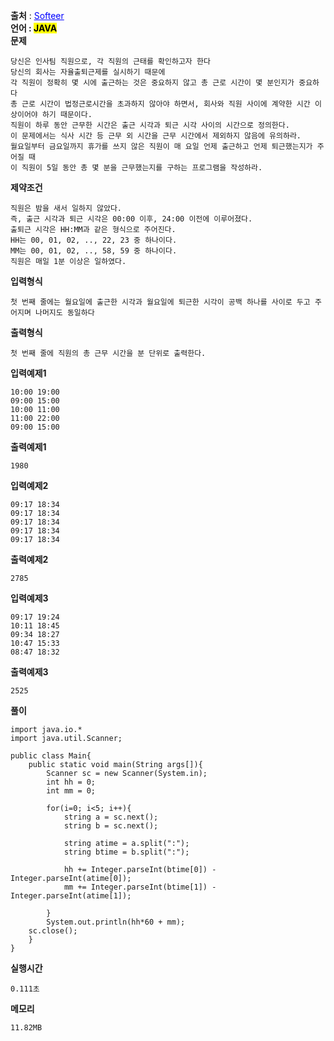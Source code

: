 **출처** : <a href="https://softeer.ai/app/assessment/index.html?xid=254738&xsrfToken=LSjjgSH3MxU35htgAjSC7i9jRAjR1FXC&testType=practice" style="color: blue; text-decoration: underline;">Softeer</a><br>
**언어 : <mark>JAVA**</mark><br>
**문제** 
```
당신은 인사팀 직원으로, 각 직원의 근태를 확인하고자 한다
당신의 회사는 자율출퇴근제를 실시하기 때문에
각 직원이 정확히 몇 시에 출근하는 것은 중요하지 않고 총 근로 시간이 몇 분인지가 중요하다
총 근로 시간이 법정근로시간을 초과하지 않아야 하면서, 회사와 직원 사이에 계약한 시간 이상이어야 하기 때문이다.
직원이 하루 동안 근무한 시간은 출근 시각과 퇴근 시각 사이의 시간으로 정의한다. 
이 문제에서는 식사 시간 등 근무 외 시간을 근무 시간에서 제외하지 않음에 유의하라.
월요일부터 금요일까지 휴가를 쓰지 않은 직원이 매 요일 언제 출근하고 언제 퇴근했는지가 주어질 때
이 직원이 5일 동안 총 몇 분을 근무했는지를 구하는 프로그램을 작성하라.
```
**제약조건** 
```
직원은 밤을 새서 일하지 않았다.
즉, 출근 시각과 퇴근 시각은 00:00 이후, 24:00 이전에 이루어졌다.
출퇴근 시각은 HH:MM과 같은 형식으로 주어진다.
HH는 00, 01, 02, .., 22, 23 중 하나이다.
MM는 00, 01, 02, .., 58, 59 중 하나이다.
직원은 매일 1분 이상은 일하였다.
```
**입력형식** 
```
첫 번째 줄에는 월요일에 출근한 시각과 월요일에 퇴근한 시각이 공백 하나를 사이로 두고 주어지며 나머지도 동일하다
```
**출력형식** 
```
첫 번째 줄에 직원의 총 근무 시간을 분 단위로 출력한다.
```

**입력예제1**
```
10:00 19:00
09:00 15:00
10:00 11:00
11:00 22:00
09:00 15:00
```
**출력예제1**
```
1980
```

**입력예제2**
```
09:17 18:34
09:17 18:34
09:17 18:34
09:17 18:34
09:17 18:34
```
**출력예제2**
```
2785
```

**입력예제3**
```
09:17 19:24
10:11 18:45
09:34 18:27
10:47 15:33
08:47 18:32
```
**출력예제3**
```
2525
```

**풀이**
```
import java.io.*
import java.util.Scanner;

public class Main{
	public static void main(String args[]){
		Scanner sc = new Scanner(System.in);
		int hh = 0;
		int mm = 0;

		for(i=0; i<5; i++){
			string a = sc.next();
			string b = sc.next();
			
			string atime = a.split(":");
			string btime = b.split(":");
			
			hh += Integer.parseInt(btime[0]) - Integer.parseInt(atime[0]);
			mm += Integer.parseInt(btime[1]) - Integer.parseInt(atime[1]);
			
		}
		System.out.println(hh*60 + mm);
    sc.close();
	}
}
```

**실행시간**
```
0.111초
```

**메모리**
```
11.82MB
```
